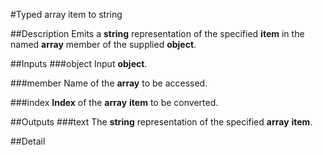#Typed array item to string

##Description
Emits a **string** representation of the specified **item** in the named **array** member of the supplied **object**.

##Inputs
###object
Input **object**.

###member
Name of the **array** to be accessed.

###index
**Index** of the **array** **item** to be converted.

##Outputs
###text
The **string** representation of the specified **array** **item**.

##Detail

